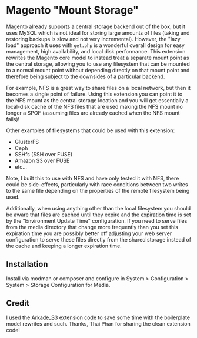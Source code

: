 Magento "Mount Storage"
=======================

Magento already supports a central storage backend out of the box, but it uses MySQL which is
not ideal for storing large amounts of files (taking and restoring backups is slow and not very incremental).
However, the "lazy load" approach it uses with `get.php` is a wonderful overall design for easy management,
high availability, and local disk performance. This extension rewrites the Magento core model to instead
treat a separate mount point as the central storage, allowing you to use any filesystem that can be mounted
to a normal mount point without depending directly on that mount point and therefore being subject to
the downsides of a particular backend.

For example, NFS is a great way to share files on a local network, but then it becomes a single point
of failure. Using this extension you can point it to the NFS mount as the central storage location and
you will get essentially a local-disk cache of the NFS files that are used making the NFS mount no longer
a SPOF (assuming files are already cached when the NFS mount fails)!

Other examples of filesystems that could be used with this extension:

 - GlusterFS
 - Ceph
 - SSHfs (SSH over FUSE)
 - Amazon S3 over FUSE
 - etc...

Note, I built this to use with NFS and have only tested it with NFS, there could be side-effects, particularly
with race conditions between two writes to the same file depending on the properties of the remote filesystem being used.

Additionally, when using anything other than the local filesystem you should be aware that files are cached until they expire
and the expiration time is set by the "Environment Update Time" configuration. If you need to serve files from the media
directory that change more frequently than you set this expiration time you are possibly better off adjusting your web server
configuration to serve these files directly from the shared storage instead of the cache and keeping a longer expiration time.

Installation
------------

Install via modman or composer and configure in System > Configuration > System > Storage Configuration for Media.

Credit
------

I used the [Arkade_S3](https://github.com/SeoFood/magento-s3) extension code to save some time with the boilerplate model rewrites
and such. Thanks, Thai Phan for sharing the clean extension code!
